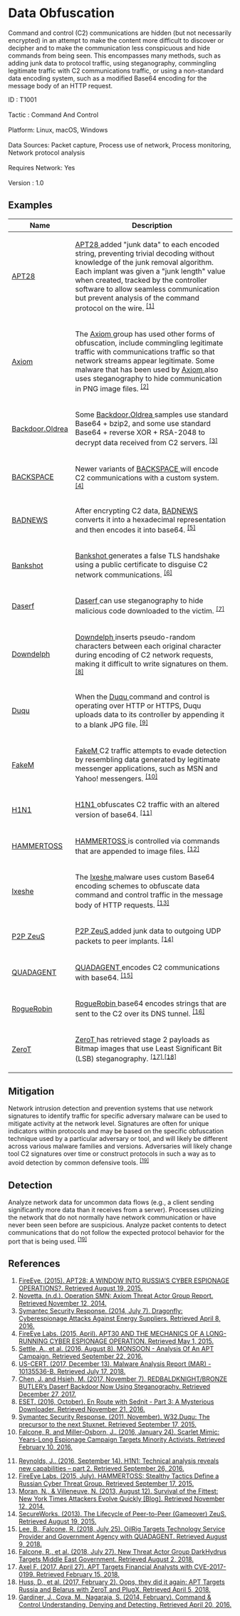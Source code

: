 <div class="container-fluid">
 <h1>
  Data Obfuscation
 </h1>
 <div class="row">
  <div class="col-md-8 description-body">
   <p>
    Command and control (C2) communications are hidden (but not necessarily encrypted) in an attempt to make the content more difficult to discover or decipher and to make the communication less conspicuous and hide commands from being seen. This encompasses many methods, such as adding junk data to protocol traffic, using steganography, commingling legitimate traffic with C2 communications traffic, or using a non-standard data encoding system, such as a modified Base64 encoding for the message body of an HTTP request.
   </p>
  </div>
  <div class="col-md-4">
   <div class="card">
    <div class="card-body">
     <div class="card-data">
      <span class="h5 card-title">
       ID
      </span>
      : T1001
      <br/>
      <br/>
     </div>
     <div class="card-data">
      <span class="h5 card-title">
      </span>
     </div>
     <div class="card-data">
      <span class="h5 card-title">
       Tactic
      </span>
      : Command And Control
      <br/>
      <br/>
     </div>
     <div class="card-data">
      <span class="h5 card-title">
       Platform:
      </span>
      Linux, macOS, Windows
      <br/>
      <br/>
     </div>
     <div class="card-data">
      <span class="h5 card-title">
      </span>
     </div>
     <div class="card-data">
      <span class="h5 card-title">
      </span>
     </div>
     <div class="card-data">
      <span class="h5 card-title">
       Data Sources:
      </span>
      Packet capture, Process use of network, Process monitoring, Network protocol analysis
      <br/>
      <br/>
     </div>
     <div class="card-data">
      <span class="h5 card-title">
      </span>
     </div>
     <div class="card-data">
      <span class="h5 card-title">
       Requires Network:
      </span>
      Yes
      <br/>
      <br/>
     </div>
     <div class="card-data">
      <span class="h5 card-title">
      </span>
     </div>
     <div class="card-data">
      <span class="h5 card-title">
      </span>
     </div>
     <div class="card-data">
      <span class="h5 card-title">
      </span>
     </div>
     <div class="card-data">
      <span class="h5 card-title">
      </span>
     </div>
     <div class="card-data">
      <span class="h5 card-title">
       Version
      </span>
      : 1.0
     </div>
    </div>
   </div>
  </div>
 </div>
 <h2 class="pt-3" id="examples">
  Examples
 </h2>
 <table class="table table-bordered table-light mt-2">
  <thead>
   <tr>
    <th scope="col">
     Name
    </th>
    <th scope="col">
     Description
    </th>
   </tr>
  </thead>
  <tbody class="bg-white">
   <tr>
    <td>
     <a href="https://attack.mitre.org/groups/G0007">
      APT28
     </a>
    </td>
    <td>
     <p>
      <a href="https://attack.mitre.org/groups/G0007">
       APT28
      </a>
      added "junk data" to each encoded string, preventing trivial decoding without knowledge of the junk removal algorithm. Each implant was given a "junk length" value when created, tracked by the controller software to allow seamless communication but prevent analysis of the command protocol on the wire.
      <span class="scite-citeref-number" data-reference="FireEye APT28" id="scite-ref-1-a" onclick="scrollToRef('scite-1')">
       <sup>
        <a aria-describedby="qtip-0" data-hasqtip="0" href="https://www.fireeye.com/content/dam/fireeye-www/global/en/current-threats/pdfs/rpt-apt28.pdf" target="_blank">
         [1]
        </a>
       </sup>
      </span>
     </p>
    </td>
   </tr>
   <tr>
    <td>
     <a href="https://attack.mitre.org/groups/G0001">
      Axiom
     </a>
    </td>
    <td>
     <p>
      The
      <a href="https://attack.mitre.org/groups/G0001">
       Axiom
      </a>
      group has used other forms of obfuscation, include commingling legitimate traffic with communications traffic so that network streams appear legitimate. Some malware that has been used by
      <a href="https://attack.mitre.org/groups/G0001">
       Axiom
      </a>
      also uses steganography to hide communication in PNG image files.
      <span class="scite-citeref-number" data-reference="Novetta-Axiom" id="scite-ref-2-a" onclick="scrollToRef('scite-2')">
       <sup>
        <a aria-describedby="qtip-1" data-hasqtip="1" href="http://www.novetta.com/wp-content/uploads/2014/11/Executive_Summary-Final_1.pdf" target="_blank">
         [2]
        </a>
       </sup>
      </span>
     </p>
    </td>
   </tr>
   <tr>
    <td>
     <a href="https://attack.mitre.org/software/S0093">
      Backdoor.Oldrea
     </a>
    </td>
    <td>
     <p>
      Some
      <a href="https://attack.mitre.org/software/S0093">
       Backdoor.Oldrea
      </a>
      samples use standard Base64 + bzip2, and some use standard Base64 + reverse XOR + RSA-2048 to decrypt data received from C2 servers.
      <span class="scite-citeref-number" data-reference="Symantec Dragonfly" id="scite-ref-3-a" onclick="scrollToRef('scite-3')">
       <sup>
        <a aria-describedby="qtip-2" data-hasqtip="2" href="http://www.symantec.com/content/en/us/enterprise/media/security_response/whitepapers/Dragonfly_Threat_Against_Western_Energy_Suppliers.pdf" target="_blank">
         [3]
        </a>
       </sup>
      </span>
     </p>
    </td>
   </tr>
   <tr>
    <td>
     <a href="https://attack.mitre.org/software/S0031">
      BACKSPACE
     </a>
    </td>
    <td>
     <p>
      Newer variants of
      <a href="https://attack.mitre.org/software/S0031">
       BACKSPACE
      </a>
      will encode C2 communications with a custom system.
      <span class="scite-citeref-number" data-reference="FireEye APT30" id="scite-ref-4-a" onclick="scrollToRef('scite-4')">
       <sup>
        <a aria-describedby="qtip-3" data-hasqtip="3" href="https://www2.fireeye.com/rs/fireye/images/rpt-apt30.pdf" target="_blank">
         [4]
        </a>
       </sup>
      </span>
     </p>
    </td>
   </tr>
   <tr>
    <td>
     <a href="https://attack.mitre.org/software/S0128">
      BADNEWS
     </a>
    </td>
    <td>
     <p>
      After encrypting C2 data,
      <a href="https://attack.mitre.org/software/S0128">
       BADNEWS
      </a>
      converts it into a hexadecimal representation and then encodes it into base64.
      <span class="scite-citeref-number" data-reference="Forcepoint Monsoon" id="scite-ref-5-a" onclick="scrollToRef('scite-5')">
       <sup>
        <a aria-describedby="qtip-4" data-hasqtip="4" href="https://www.forcepoint.com/sites/default/files/resources/files/forcepoint-security-labs-monsoon-analysis-report.pdf" target="_blank">
         [5]
        </a>
       </sup>
      </span>
     </p>
    </td>
   </tr>
   <tr>
    <td>
     <a href="https://attack.mitre.org/software/S0239">
      Bankshot
     </a>
    </td>
    <td>
     <p>
      <a href="https://attack.mitre.org/software/S0239">
       Bankshot
      </a>
      generates a false TLS handshake using a public certificate to disguise C2 network communications.
      <span class="scite-citeref-number" data-reference="US-CERT Bankshot Dec 2017" id="scite-ref-6-a" onclick="scrollToRef('scite-6')">
       <sup>
        <a aria-describedby="qtip-5" data-hasqtip="5" href="https://www.us-cert.gov/sites/default/files/publications/MAR-10135536-B_WHITE.PDF" target="_blank">
         [6]
        </a>
       </sup>
      </span>
     </p>
    </td>
   </tr>
   <tr>
    <td>
     <a href="https://attack.mitre.org/software/S0187">
      Daserf
     </a>
    </td>
    <td>
     <p>
      <a href="https://attack.mitre.org/software/S0187">
       Daserf
      </a>
      can use steganography to hide malicious code downloaded to the victim.
      <span class="scite-citeref-number" data-reference="Trend Micro Daserf Nov 2017" id="scite-ref-7-a" onclick="scrollToRef('scite-7')">
       <sup>
        <a aria-describedby="qtip-6" data-hasqtip="6" href="http://blog.trendmicro.com/trendlabs-security-intelligence/redbaldknight-bronze-butler-daserf-backdoor-now-using-steganography/" target="_blank">
         [7]
        </a>
       </sup>
      </span>
     </p>
    </td>
   </tr>
   <tr>
    <td>
     <a href="https://attack.mitre.org/software/S0134">
      Downdelph
     </a>
    </td>
    <td>
     <p>
      <a href="https://attack.mitre.org/software/S0134">
       Downdelph
      </a>
      inserts pseudo-random characters between each original character during encoding of C2 network requests, making it difficult to write signatures on them.
      <span class="scite-citeref-number" data-reference="ESET Sednit Part 3" id="scite-ref-8-a" onclick="scrollToRef('scite-8')">
       <sup>
        <a aria-describedby="qtip-7" data-hasqtip="7" href="http://www.welivesecurity.com/wp-content/uploads/2016/10/eset-sednit-part3.pdf" target="_blank">
         [8]
        </a>
       </sup>
      </span>
     </p>
    </td>
   </tr>
   <tr>
    <td>
     <a href="https://attack.mitre.org/software/S0038">
      Duqu
     </a>
    </td>
    <td>
     <p>
      When the
      <a href="https://attack.mitre.org/software/S0038">
       Duqu
      </a>
      command and control is operating over HTTP or HTTPS, Duqu uploads data to its controller by appending it to a blank JPG file.
      <span class="scite-citeref-number" data-reference="Symantec W32.Duqu" id="scite-ref-9-a" onclick="scrollToRef('scite-9')">
       <sup>
        <a aria-describedby="qtip-8" data-hasqtip="8" href="https://www.symantec.com/content/en/us/enterprise/media/security_response/whitepapers/w32_duqu_the_precursor_to_the_next_stuxnet.pdf" target="_blank">
         [9]
        </a>
       </sup>
      </span>
     </p>
    </td>
   </tr>
   <tr>
    <td>
     <a href="https://attack.mitre.org/software/S0076">
      FakeM
     </a>
    </td>
    <td>
     <p>
      <a href="https://attack.mitre.org/software/S0076">
       FakeM
      </a>
      C2 traffic attempts to evade detection by resembling data generated by legitimate messenger applications, such as MSN and Yahoo! messengers.
      <span class="scite-citeref-number" data-reference="Scarlet Mimic Jan 2016" id="scite-ref-10-a" onclick="scrollToRef('scite-10')">
       <sup>
        <a aria-describedby="qtip-9" data-hasqtip="9" href="http://researchcenter.paloaltonetworks.com/2016/01/scarlet-mimic-years-long-espionage-targets-minority-activists/" target="_blank">
         [10]
        </a>
       </sup>
      </span>
     </p>
    </td>
   </tr>
   <tr>
    <td>
     <a href="https://attack.mitre.org/software/S0132">
      H1N1
     </a>
    </td>
    <td>
     <p>
      <a href="https://attack.mitre.org/software/S0132">
       H1N1
      </a>
      obfuscates C2 traffic with an altered version of base64.
      <span class="scite-citeref-number" data-reference="Cisco H1N1 Part 2" id="scite-ref-11-a" onclick="scrollToRef('scite-11')">
       <sup>
        <a aria-describedby="qtip-10" data-hasqtip="10" href="http://blogs.cisco.com/security/h1n1-technical-analysis-reveals-new-capabilities-part-2" target="_blank">
         [11]
        </a>
       </sup>
      </span>
     </p>
    </td>
   </tr>
   <tr>
    <td>
     <a href="https://attack.mitre.org/software/S0037">
      HAMMERTOSS
     </a>
    </td>
    <td>
     <p>
      <a href="https://attack.mitre.org/software/S0037">
       HAMMERTOSS
      </a>
      is controlled via commands that are appended to image files.
      <span class="scite-citeref-number" data-reference="FireEye APT29" id="scite-ref-12-a" onclick="scrollToRef('scite-12')">
       <sup>
        <a aria-describedby="qtip-11" data-hasqtip="11" href="https://www2.fireeye.com/rs/848-DID-242/images/rpt-apt29-hammertoss.pdf" target="_blank">
         [12]
        </a>
       </sup>
      </span>
     </p>
    </td>
   </tr>
   <tr>
    <td>
     <a href="https://attack.mitre.org/software/S0015">
      Ixeshe
     </a>
    </td>
    <td>
     <p>
      The
      <a href="https://attack.mitre.org/software/S0015">
       Ixeshe
      </a>
      malware uses custom Base64 encoding schemes to obfuscate data command and control traffic in the message body of HTTP requests.
      <span class="scite-citeref-number" data-reference="Moran 2013" id="scite-ref-13-a" onclick="scrollToRef('scite-13')">
       <sup>
        <a aria-describedby="qtip-12" data-hasqtip="12" href="https://www.fireeye.com/blog/threat-research/2013/08/survival-of-the-fittest-new-york-times-attackers-evolve-quickly.html" target="_blank">
         [13]
        </a>
       </sup>
      </span>
     </p>
    </td>
   </tr>
   <tr>
    <td>
     <a href="https://attack.mitre.org/software/S0016">
      P2P ZeuS
     </a>
    </td>
    <td>
     <p>
      <a href="https://attack.mitre.org/software/S0016">
       P2P ZeuS
      </a>
      added junk data to outgoing UDP packets to peer implants.
      <span class="scite-citeref-number" data-reference="Dell P2P ZeuS" id="scite-ref-14-a" onclick="scrollToRef('scite-14')">
       <sup>
        <a aria-describedby="qtip-13" data-hasqtip="13" href="http://www.secureworks.com/cyber-threat-intelligence/threats/The_Lifecycle_of_Peer_to_Peer_Gameover_ZeuS/" target="_blank">
         [14]
        </a>
       </sup>
      </span>
     </p>
    </td>
   </tr>
   <tr>
    <td>
     <a href="https://attack.mitre.org/software/S0269">
      QUADAGENT
     </a>
    </td>
    <td>
     <p>
      <a href="https://attack.mitre.org/software/S0269">
       QUADAGENT
      </a>
      encodes C2 communications with base64.
      <span class="scite-citeref-number" data-reference="Unit 42 QUADAGENT July 2018" id="scite-ref-15-a" onclick="scrollToRef('scite-15')">
       <sup>
        <a aria-describedby="qtip-14" data-hasqtip="14" href="https://researchcenter.paloaltonetworks.com/2018/07/unit42-oilrig-targets-technology-service-provider-government-agency-quadagent/" target="_blank">
         [15]
        </a>
       </sup>
      </span>
     </p>
    </td>
   </tr>
   <tr>
    <td>
     <a href="https://attack.mitre.org/software/S0270">
      RogueRobin
     </a>
    </td>
    <td>
     <p>
      <a href="https://attack.mitre.org/software/S0270">
       RogueRobin
      </a>
      base64 encodes strings that are sent to the C2 over its DNS tunnel.
      <span class="scite-citeref-number" data-reference="Unit 42 DarkHydrus July 2018" id="scite-ref-16-a" onclick="scrollToRef('scite-16')">
       <sup>
        <a aria-describedby="qtip-15" data-hasqtip="15" href="https://researchcenter.paloaltonetworks.com/2018/07/unit42-new-threat-actor-group-darkhydrus-targets-middle-east-government/" target="_blank">
         [16]
        </a>
       </sup>
      </span>
     </p>
    </td>
   </tr>
   <tr>
    <td>
     <a href="https://attack.mitre.org/software/S0230">
      ZeroT
     </a>
    </td>
    <td>
     <p>
      <a href="https://attack.mitre.org/software/S0230">
       ZeroT
      </a>
      has retrieved stage 2 payloads as Bitmap images that use Least Significant Bit (LSB) steganography.
      <span class="scite-citeref-number" data-reference="Proofpoint TA459 April 2017" id="scite-ref-17-a" onclick="scrollToRef('scite-17')">
       <sup>
        <a aria-describedby="qtip-16" data-hasqtip="16" href="https://www.proofpoint.com/us/threat-insight/post/apt-targets-financial-analysts" target="_blank">
         [17]
        </a>
       </sup>
      </span>
      <span class="scite-citeref-number" data-reference="Proofpoint ZeroT Feb 2017" id="scite-ref-18-a" onclick="scrollToRef('scite-18')">
       <sup>
        <a aria-describedby="qtip-17" data-hasqtip="17" href="https://www.proofpoint.com/us/threat-insight/post/APT-targets-russia-belarus-zerot-plugx" target="_blank">
         [18]
        </a>
       </sup>
      </span>
     </p>
    </td>
   </tr>
  </tbody>
 </table>
 <h2 class="pt-3" id="mitigation">
  Mitigation
 </h2>
 <p>
  Network intrusion detection and prevention systems that use network signatures to identify traffic for specific adversary malware can be used to mitigate activity at the network level. Signatures are often for unique indicators within protocols and may be based on the specific obfuscation technique used by a particular adversary or tool, and will likely be different across various malware families and versions. Adversaries will likely change tool C2 signatures over time or construct protocols in such a way as to avoid detection by common defensive tools.
  <span class="scite-citeref-number" data-reference="University of Birmingham C2" id="scite-ref-19-a">
   <sup>
    <a aria-describedby="qtip-18" data-hasqtip="18" href="https://arxiv.org/ftp/arxiv/papers/1408/1408.1136.pdf" target="_blank">
     [19]
    </a>
   </sup>
  </span>
 </p>
 <h2 class="pt-3" id="detection">
  Detection
 </h2>
 <p>
  Analyze network data for uncommon data flows (e.g., a client sending significantly more data than it receives from a server). Processes utilizing the network that do not normally have network communication or have never been seen before are suspicious. Analyze packet contents to detect communications that do not follow the expected protocol behavior for the port that is being used.
  <span class="scite-citeref-number" data-reference="University of Birmingham C2" id="scite-ref-19-a">
   <sup>
    <a aria-describedby="qtip-18" data-hasqtip="18" href="https://arxiv.org/ftp/arxiv/papers/1408/1408.1136.pdf" target="_blank">
     [19]
    </a>
   </sup>
  </span>
 </p>
 <h2 class="pt-3" id="references">
  References
 </h2>
 <div class="row">
  <div class="col">
   <ol>
    <li>
     <span class="scite-citation" id="scite-1">
      <span class="scite-citation-text">
       <a class="external text" href="https://www.fireeye.com/content/dam/fireeye-www/global/en/current-threats/pdfs/rpt-apt28.pdf" name="scite-1" rel="nofollow" target="_blank">
        FireEye. (2015). APT28: A WINDOW INTO RUSSIA’S CYBER ESPIONAGE OPERATIONS?. Retrieved August 19, 2015.
       </a>
      </span>
     </span>
    </li>
    <li>
     <span class="scite-citation" id="scite-2">
      <span class="scite-citation-text">
       <a class="external text" href="http://www.novetta.com/wp-content/uploads/2014/11/Executive_Summary-Final_1.pdf" name="scite-2" rel="nofollow" target="_blank">
        Novetta. (n.d.). Operation SMN: Axiom Threat Actor Group Report. Retrieved November 12, 2014.
       </a>
      </span>
     </span>
    </li>
    <li>
     <span class="scite-citation" id="scite-3">
      <span class="scite-citation-text">
       <a class="external text" href="http://www.symantec.com/content/en/us/enterprise/media/security_response/whitepapers/Dragonfly_Threat_Against_Western_Energy_Suppliers.pdf" name="scite-3" rel="nofollow" target="_blank">
        Symantec Security Response. (2014, July 7). Dragonfly: Cyberespionage Attacks Against Energy Suppliers. Retrieved April 8, 2016.
       </a>
      </span>
     </span>
    </li>
    <li>
     <span class="scite-citation" id="scite-4">
      <span class="scite-citation-text">
       <a class="external text" href="https://www2.fireeye.com/rs/fireye/images/rpt-apt30.pdf" name="scite-4" rel="nofollow" target="_blank">
        FireEye Labs. (2015, April). APT30 AND THE MECHANICS OF A LONG-RUNNING CYBER ESPIONAGE OPERATION. Retrieved May 1, 2015.
       </a>
      </span>
     </span>
    </li>
    <li>
     <span class="scite-citation" id="scite-5">
      <span class="scite-citation-text">
       <a class="external text" href="https://www.forcepoint.com/sites/default/files/resources/files/forcepoint-security-labs-monsoon-analysis-report.pdf" name="scite-5" rel="nofollow" target="_blank">
        Settle, A., et al. (2016, August 8). MONSOON - Analysis Of An APT Campaign. Retrieved September 22, 2016.
       </a>
      </span>
     </span>
    </li>
    <li>
     <span class="scite-citation" id="scite-6">
      <span class="scite-citation-text">
       <a class="external text" href="https://www.us-cert.gov/sites/default/files/publications/MAR-10135536-B_WHITE.PDF" name="scite-6" rel="nofollow" target="_blank">
        US-CERT. (2017, December 13). Malware Analysis Report (MAR) - 10135536-B. Retrieved July 17, 2018.
       </a>
      </span>
     </span>
    </li>
    <li>
     <span class="scite-citation" id="scite-7">
      <span class="scite-citation-text">
       <a class="external text" href="http://blog.trendmicro.com/trendlabs-security-intelligence/redbaldknight-bronze-butler-daserf-backdoor-now-using-steganography/" name="scite-7" rel="nofollow" target="_blank">
        Chen, J. and Hsieh, M. (2017, November 7). REDBALDKNIGHT/BRONZE BUTLER’s Daserf Backdoor Now Using Steganography. Retrieved December 27, 2017.
       </a>
      </span>
     </span>
    </li>
    <li>
     <span class="scite-citation" id="scite-8">
      <span class="scite-citation-text">
       <a class="external text" href="http://www.welivesecurity.com/wp-content/uploads/2016/10/eset-sednit-part3.pdf" name="scite-8" rel="nofollow" target="_blank">
        ESET. (2016, October). En Route with Sednit - Part 3: A Mysterious Downloader. Retrieved November 21, 2016.
       </a>
      </span>
     </span>
    </li>
    <li>
     <span class="scite-citation" id="scite-9">
      <span class="scite-citation-text">
       <a class="external text" href="https://www.symantec.com/content/en/us/enterprise/media/security_response/whitepapers/w32_duqu_the_precursor_to_the_next_stuxnet.pdf" name="scite-9" rel="nofollow" target="_blank">
        Symantec Security Response. (2011, November). W32.Duqu: The precursor to the next Stuxnet. Retrieved September 17, 2015.
       </a>
      </span>
     </span>
    </li>
    <li>
     <span class="scite-citation" id="scite-10">
      <span class="scite-citation-text">
       <a class="external text" href="http://researchcenter.paloaltonetworks.com/2016/01/scarlet-mimic-years-long-espionage-targets-minority-activists/" name="scite-10" rel="nofollow" target="_blank">
        Falcone, R. and Miller-Osborn, J.. (2016, January 24). Scarlet Mimic: Years-Long Espionage Campaign Targets Minority Activists. Retrieved February 10, 2016.
       </a>
      </span>
     </span>
    </li>
   </ol>
  </div>
  <div class="col">
   <ol start="11.5">
    <li>
     <span class="scite-citation" id="scite-11">
      <span class="scite-citation-text">
       <a class="external text" href="http://blogs.cisco.com/security/h1n1-technical-analysis-reveals-new-capabilities-part-2" name="scite-11" rel="nofollow" target="_blank">
        Reynolds, J.. (2016, September 14). H1N1: Technical analysis reveals new capabilities – part 2. Retrieved September 26, 2016.
       </a>
      </span>
     </span>
    </li>
    <li>
     <span class="scite-citation" id="scite-12">
      <span class="scite-citation-text">
       <a class="external text" href="https://www2.fireeye.com/rs/848-DID-242/images/rpt-apt29-hammertoss.pdf" name="scite-12" rel="nofollow" target="_blank">
        FireEye Labs. (2015, July). HAMMERTOSS: Stealthy Tactics Define a Russian Cyber Threat Group. Retrieved September 17, 2015.
       </a>
      </span>
     </span>
    </li>
    <li>
     <span class="scite-citation" id="scite-13">
      <span class="scite-citation-text">
       <a class="external text" href="https://www.fireeye.com/blog/threat-research/2013/08/survival-of-the-fittest-new-york-times-attackers-evolve-quickly.html" name="scite-13" rel="nofollow" target="_blank">
        Moran, N., &amp; Villeneuve, N. (2013, August 12). Survival of the Fittest: New York Times Attackers Evolve Quickly [Blog]. Retrieved November 12, 2014.
       </a>
      </span>
     </span>
    </li>
    <li>
     <span class="scite-citation" id="scite-14">
      <span class="scite-citation-text">
       <a class="external text" href="http://www.secureworks.com/cyber-threat-intelligence/threats/The_Lifecycle_of_Peer_to_Peer_Gameover_ZeuS/" name="scite-14" rel="nofollow" target="_blank">
        SecureWorks. (2013). The Lifecycle of Peer-to-Peer (Gameover) ZeuS. Retrieved August 19, 2015.
       </a>
      </span>
     </span>
    </li>
    <li>
     <span class="scite-citation" id="scite-15">
      <span class="scite-citation-text">
       <a class="external text" href="https://researchcenter.paloaltonetworks.com/2018/07/unit42-oilrig-targets-technology-service-provider-government-agency-quadagent/" name="scite-15" rel="nofollow" target="_blank">
        Lee, B., Falcone, R. (2018, July 25). OilRig Targets Technology Service Provider and Government Agency with QUADAGENT. Retrieved August 9, 2018.
       </a>
      </span>
     </span>
    </li>
    <li>
     <span class="scite-citation" id="scite-16">
      <span class="scite-citation-text">
       <a class="external text" href="https://researchcenter.paloaltonetworks.com/2018/07/unit42-new-threat-actor-group-darkhydrus-targets-middle-east-government/" name="scite-16" rel="nofollow" target="_blank">
        Falcone, R., et al. (2018, July 27). New Threat Actor Group DarkHydrus Targets Middle East Government. Retrieved August 2, 2018.
       </a>
      </span>
     </span>
    </li>
    <li>
     <span class="scite-citation" id="scite-17">
      <span class="scite-citation-text">
       <a class="external text" href="https://www.proofpoint.com/us/threat-insight/post/apt-targets-financial-analysts" name="scite-17" rel="nofollow" target="_blank">
        Axel F. (2017, April 27). APT Targets Financial Analysts with CVE-2017-0199. Retrieved February 15, 2018.
       </a>
      </span>
     </span>
    </li>
    <li>
     <span class="scite-citation" id="scite-18">
      <span class="scite-citation-text">
       <a class="external text" href="https://www.proofpoint.com/us/threat-insight/post/APT-targets-russia-belarus-zerot-plugx" name="scite-18" rel="nofollow" target="_blank">
        Huss, D., et al. (2017, February 2). Oops, they did it again: APT Targets Russia and Belarus with ZeroT and PlugX. Retrieved April 5, 2018.
       </a>
      </span>
     </span>
    </li>
    <li>
     <span class="scite-citation" id="scite-19">
      <span class="scite-citation-text">
       <a class="external text" href="https://arxiv.org/ftp/arxiv/papers/1408/1408.1136.pdf" name="scite-19" rel="nofollow" target="_blank">
        Gardiner, J.,  Cova, M., Nagaraja, S. (2014, February). Command &amp; Control Understanding, Denying and Detecting. Retrieved April 20, 2016.
       </a>
      </span>
     </span>
    </li>
   </ol>
  </div>
 </div>
</div>
